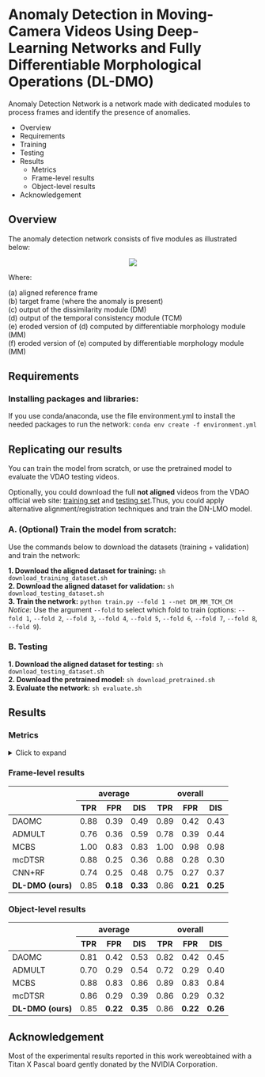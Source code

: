 # Anomaly Detection in Moving-Camera Videos Using Deep-Learning Networks and Fully Differentiable Morphological Operations (DL-DMO)
Anomaly Detection Network is a network made with dedicated modules to process frames and identify the presence of anomalies.

* Overview
* Requirements
* Training
* Testing 
* Results
   * Metrics
   * Frame-level results 
   * Object-level results 
* Acknowledgement
  

## Overview
The anomaly detection network consists of five modules as illustrated below:

<!--- scheme --->
<p align="center">
<img src="https://github.com/rafaelpadilla/dl-smo/blob/main/aux_imgs/pipeline_outputs.png?raw=true" align="center"/></p>

Where: 

(a) aligned reference frame  
(b) target frame (where the anomaly is present)  
(c) output of the dissimilarity module (DM)  
(d) output of the temporal consistency module (TCM)  
(e) eroded version of (d) computed by differentiable morphology module (MM)  
(f) eroded version of (e) computed by differentiable morphology module (MM)  

## Requirements

### Installing packages and libraries:

If you use conda/anaconda, use the file environment.yml to install the needed packages to run the network:
`conda env create -f environment.yml`

## Replicating our results

You can train the model from scratch, or use the pretrained model to evaluate the VDAO testing videos.

Optionally, you could download the full **not aligned** videos from the VDAO official web site: [training set](http://www02.smt.ufrj.br/~tvdigital/database/objects/page_01.html) and [testing set](http://www02.smt.ufrj.br/~tvdigital/database/research/page_01.html).Thus, you could apply alternative alignment/registration techniques and train the DN-LMO model.

### A. (Optional) Train the model from scratch:

Use the commands below to download the datasets (training + validation) and train the network:

**1. Download the aligned dataset for training:** `sh download_training_dataset.sh`    
**2. Download the aligned dataset for validation:** `sh download_testing_dataset.sh`  
**3. Train the network:** `python train.py --fold 1 --net DM_MM_TCM_CM`  
*Notice:* Use the argument `--fold` to select which fold to train (options: `--fold 1`, `--fold 2`, `--fold 3`, `--fold 4`, `--fold 5`, `--fold 6`, `--fold 7`, `--fold 8`, `--fold 9`).

### B. Testing

**1. Download the aligned dataset for testing:** `sh download_testing_dataset.sh`  
**2. Download the pretrained model:** `sh download_pretrained.sh`  
**3. Evaluate the network:** `sh evaluate.sh`

## Results

### Metrics

<details>
<summary>Click to expand</summary>

Our results are compared against previous works in the same database using the true positive rate (TPR), false positve rate (FPR) and DIS, which is the minimum distance of an operating point to the point of ideal behaviour of a ROC curve, as illustrated below

<p align="center">
<img src="https://github.com/rafaelpadilla/dl-smo/blob/main/aux_imgs/ROC_curve.png?raw=true" align="center"/></p>

The best value is obtained when TPR=1 and FPR=0 resulting in a DIS=0, which represents the best possible classification. And it is computed as:

<p align="center">
<img src="https://github.com/rafaelpadilla/dl-smo/blob/main/aux_imgs/eq_DIS.png?raw=true" align="center"/></p>

 </details>

### Frame-level results 

<table>
<thead>
  <tr>
    <th rowspan="2"></th>
    <th colspan="3">average</th>
    <th colspan="3">overall</th>
  </tr>
  <tr>
    <th>TPR</th>
    <th>FPR</th>
    <th>DIS</th>
    <th>TPR</th>
    <th>FPR</th>
    <th>DIS</th>
  </tr>
</thead>
<tbody>
  <tr>
    <td>DAOMC</td>
    <td>0.88</td>
    <td>0.39</td>
    <td>0.49</td>
    <td>0.89</td>
    <td>0.42</td>
    <td>0.43</td>
  </tr>
  <tr>
    <td>ADMULT</td>
    <td>0.76</td>
    <td>0.36</td>
    <td>0.59</td>
    <td>0.78</td>
    <td>0.39</td>
    <td>0.44</td>
  </tr>
  <tr>
    <td>MCBS</td>
    <td>1.00</td>
    <td>0.83</td>
    <td>0.83</td>
    <td>1.00</td>
    <td>0.98</td>
    <td>0.98</td>
  </tr>
  <tr>
    <td>mcDTSR</td>
    <td>0.88</td>
    <td>0.25</td>
    <td>0.36</td>
    <td>0.88</td>
    <td>0.28</td>
    <td>0.30</td>
  </tr>
  <tr>
    <td>CNN+RF</td>
    <td>0.74</td>
    <td>0.25</td>
    <td>0.48</td>
    <td>0.75</td>
    <td>0.27</td>
    <td>0.37</td>
  </tr>
  <tr>
    <td><b>DL-DMO (ours)</td>
    <td>0.85</td>
    <td><b>0.18</b></td>
    <td><b>0.33</b></td>
    <td>0.86</td>
    <td><b>0.21</b></td>
    <td><b>0.25</b></td>
  </tr>
</tbody>
</table>

### Object-level results
  
<table>
<thead>
  <tr>
    <th rowspan="2"></th>
    <th colspan="3">average</th>
    <th colspan="3">overall</th>
  </tr>
  <tr>
    <th>TPR</th>
    <th>FPR</th>
    <th>DIS</th>
    <th>TPR</th>
    <th>FPR</th>
    <th>DIS</th>
  </tr>
</thead>
<tbody>
  <tr>
    <td>DAOMC</td>
    <td>0.81</td>
    <td>0.42</td>
    <td>0.53</td>
    <td>0.82</td>
    <td>0.42</td>
    <td>0.45</td>
  </tr>
  <tr>
    <td>ADMULT</td>
    <td>0.70</td>
    <td>0.29</td>
    <td>0.54</td>
    <td>0.72</td>
    <td>0.29</td>
    <td>0.40</td>
  </tr>
  <tr>
    <td>MCBS</td>
    <td>0.88</td>
    <td>0.83</td>
    <td>0.86</td>
    <td>0.89</td>
    <td>0.83</td>
    <td>0.84</td>
  </tr>
  <tr>
    <td>mcDTSR</td>
    <td>0.86</td>
    <td>0.29</td>
    <td>0.39</td>
    <td>0.86</td>
    <td>0.29</td>
    <td>0.32</td>
  </tr>
  <tr>
    <td><b>DL-DMO (ours)</b></td>
    <td>0.85</td>
    <td><b>0.22</b></td>
    <td><b>0.35</b></td>
    <td>0.86</td>
    <td><b>0.22</b></td>
   <td><b>0.26</b></b></td>
  </tr>
</tbody>
</table>

## Acknowledgement

Most of the experimental results reported in this work wereobtained with a Titan X Pascal board gently donated by the NVIDIA Corporation.
